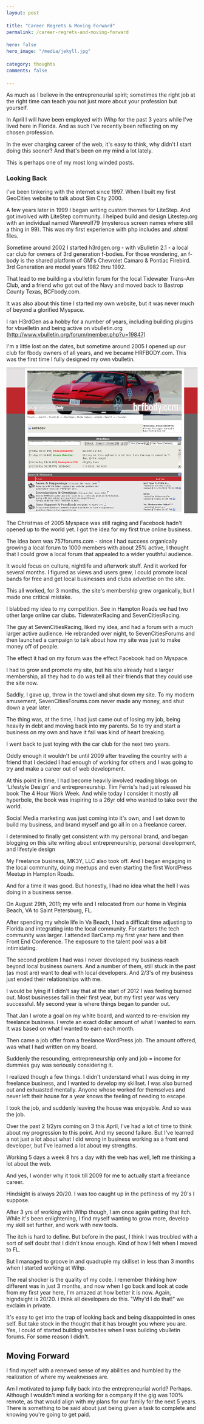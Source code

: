 ```yaml
---
layout: post

title: "Career Regrets & Moving Forward"
permalink: /career-regrets-and-moving-forward

hero: false
hero_image: "/media/jekyll.jpg"

category: thoughts
comments: false

---
```


As much as I believe in the entrepreneurial spirit; sometimes the right job at the right time can teach you not just more about your profession but yourself.

In April I will have been employed with Wihp for the past 3 years while I've lived here in Florida. And as such I've recently been reflecting on my chosen profession.

In the ever charging career of the web, it's easy to think, why didn't I start doing this sooner? And that's been on my mind a lot lately.

This is perhaps one of my most long winded posts.

### Looking Back

I've been tinkering with the internet since 1997. When I built my first GeoCities website to talk about Sim City 2000. 

A few years later in 1999 I began writing custom themes for LiteStep. And got involved with LiteStep community. I helped build and design Litestep.org with an individual named Warewolf79 (mysterous screen names where still a thing in 99). This was my first experience with php includes and .shtml files.

Sometime around 2002 I started h3rdgen.org - with vBulletin 2.1 - a local car club for owners of 3rd generation f-bodies. For those wondering, an f-body is the shared platform of GM's Chevrolet Camaro & Pontiac Firebird. 3rd Generation are model years 1982 thru 1992.

That lead to me building a vbulletin forum for the local Tidewater Trans-Am Club, and a friend who got out of the Navy and moved back to Bastrop County Texas, BCFbody.com.

It was also about this time I started my own website, but it was never much of beyond a glorified Myspace.

I ran H3rdGen as a hobby for a number of years, including building plugins for vbuelletin and being active on vbulletin.org (http://www.vbulletin.org/forum/member.php?u=19847)

I'm a little lost on the dates, but sometime around 2005 I opened up our club for fbody owners of all years, and we became HRFBODY.com. This was the first time I fully designed my own vbulletin.

![HRFBODY](/media/HRFBODY_MODERN.jpg "HRFbody Red Version") 

The Christmas of 2005 Myspace was still raging and Facebook hadn't opened up to the world yet. I got the idea for my first true online business.

The idea born was 757forums.com - since I had success organically growing a local forum to 1000 members with about 25% active, I thought that I could grow a local forum that appealed to a wider youthful audience. 

It would focus on culture, nightlife and afterwork stuff. And it worked for several months. I figured as views and users grew, I could promote local bands for free and get local businesses and clubs advertise on the site.

This all worked, for 3 months, the site's membership grew organically, but I made one critical mistake.

I blabbed my idea to my competition. See in Hampton Roads we had two other large online car clubs. TidewaterRacing and SevenCitiesRacing.

The guy at SevenCitiesRacing, liked my idea, and had a forum with a much larger active audience. He rebranded over night, to SevenCitiesForums and then launched a campaign to talk about how my site was just to make money off of people.

The effect it had on my forum was the effect Facebook had on Myspace.

I had to grow and promote my site, but his site already had a larger membership, all they had to do was tell all their friends that they could use the site now.

Saddly, I gave up, threw in the towel and shut down my site. To my modern amusement, SevenCitiesForums.com never made any money, and shut down a year later.

The thing was, at the time, I had just came out of losing my job, being heavily in debt and moving back into my parents. So to try and start a business on my own and have it fail was kind of heart breaking.

I went back to just toying with the car club for the next two years.

Oddly enough it wouldn't be until 2009 after traveling the country with a friend that I decided I had enough of working for others and I was going to try and make a career out of web development.

At this point in time, I had become heavily involved reading blogs on 'Lifestyle Design' and entrepreneurship. Tim Ferris's had just released his book The 4 Hour Work Week. And while today I consider it mostly all hyperbole, the book was inspiring to a 26yr old who wanted to take over the world.

Social Media marketing was just coming into it's own, and I set down to build my business, and brand myself and go all in on a freelance career.

I determined to finally get consistent with my personal brand, and began blogging on this site writing about entrepreneurship, personal development, and lifestyle design

My Freelance business, MK3Y, LLC also took off. And I began engaging in the local community, doing meetups and even starting the first WordPress Meetup in Hampton Roads.

And for a time it was good. But honestly, I had no idea what the hell I was doing in a business sense.

On August 29th, 2011; my wife and I relocated from our home in Virginia Beach, VA to Saint Petersburg, FL. 

After spending my whole life in Va Beach, I had a difficult time adjusting to Florida and integrating into the local community. For starters the tech community was larger. I attended BarCamp my first year here and then Front End Conference. The exposure to the talent pool was a bit intimidating.

The second problem I had was I never developed my business reach beyond local business owners. And a number of them, still stuck in the past (as most are) want to deal with local developers. And 2/3's of my business just ended their relationships with me.

I would be lying if I didn't say that at the start of 2012 I was feeling burned out. Most businesses fail in their first year, but my first year was very successful. My second year is where things began to pander out.

That Jan I wrote a goal on my white board, and wanted to re-envision my freelance business. I wrote an exact dollar amount of what I wanted to earn. It was based on what I wanted to earn each month. 

Then came a job offer from a freelance WordPress job. The amount offered, was what I had written on my board.

Suddenly the resounding, entrepreneurship only and job = income for dummies guy was seriously considering it.

I realized though a few things. I didn't understand what I was doing in my freelance business, and I wanted to develop my skillset. I was also burned out and exhuasted mentally. Anyone whose worked for themselves and never left their house for a year knows the feeling of needing to escape.

I took the job, and suddenly leaving the house was enjoyable. And so was the job.

Over the past 2 1/2yrs coming on 3 this April, I've had a lot of time to think about my progression to this point. And my second failure. But I've learned a not just a lot about what I did wrong in business working as a front end developer, but I've learned a lot about my strengths.

Working 5 days a week 8 hrs a day with the web has well, left me thinking a lot about the web.

And yes, I wonder why it took till 2009 for me to actually start a freelance career. 

Hindsight is always 20/20. I was too caught up in the pettiness of my 20's I suppose.

After 3 yrs of working with Wihp though, I am once again getting that itch. While it's been enlightening, I find myself wanting to grow more, develop my skill set further, and work with new tools.

The itch is hard to define. But before in the past, I think I was troubled with a sort of self doubt that I didn't know enough. Kind of how I felt when I moved to FL.

But I managed to groove in and quadruple my skillset in less than 3 months when I started working at Wihp.

The real shocker is the quality of my code. I remember thinking how different was in just 3 months, and now when I go back and look at code from my first year here, I'm amazed at how better it is now. Again, higndsight is 20/20. i think all developers do this. "Why'd I do that!" we exclaim in private.

It's easy to get into the trap of looking back and being disappointed in ones self. But take stock in the thought that it has brought you where you are. Yes, I could of started building websites when I was building vbulletin forums. For some reason I didn't. 



## Moving Forward

I find myself with a renewed sense of my abilities and humbled by the realization of where my weaknesses are. 

Am I motivated to jump fully back into the entrepreneurial world? Perhaps. Although I wouldn't mind a working for a company if the gig was 100% remote, as that would align with my plans for our family for the next 5 years. There is something to be said about just being given a task to complete and knowing you're going to get paid.








